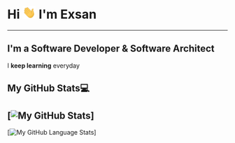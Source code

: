 # Hi <img src="https://raw.githubusercontent.com/ABSphreak/ABSphreak/master/gifs/Hi.gif" width="30px"> I'm Exsan
---
## I'm a Software Developer & Software Architect

I **keep learning** everyday 
## My GitHub Stats💻
[![My GitHub Stats](https://github-readme-stats.vercel.app/api/?username=ehsangh7&count_private=true&theme=tokyonight&showicons=true)]
---
[![My GitHub Language Stats](https://github-readme-stats.vercel.app/api/top-langs/?username=ehsangh7&langs_count=5&theme=tokyonight)]

<!-- ![](https://github.com/ehsangh7/github-stats/blob/master/generated/overview.svg) -->

